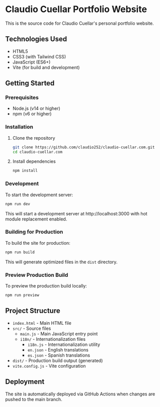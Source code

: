 # Claudio Cuellar Portfolio Website

This is the source code for Claudio Cuellar's personal portfolio website.

## Technologies Used

- HTML5
- CSS3 (with Tailwind CSS)
- JavaScript (ES6+)
- Vite (for build and development)

## Getting Started

### Prerequisites

- Node.js (v14 or higher)
- npm (v6 or higher)

### Installation

1. Clone the repository
   ```bash
   git clone https://github.com/claudio252/claudio-cuellar.com.git
   cd claudio-cuellar.com
   ```

2. Install dependencies
   ```bash
   npm install
   ```

### Development

To start the development server:

```bash
npm run dev
```

This will start a development server at http://localhost:3000 with hot module replacement enabled.

### Building for Production

To build the site for production:

```bash
npm run build
```

This will generate optimized files in the `dist` directory.

### Preview Production Build

To preview the production build locally:

```bash
npm run preview
```

## Project Structure

- `index.html` - Main HTML file
- `src/` - Source files
  - `main.js` - Main JavaScript entry point
  - `i18n/` - Internationalization files
    - `i18n.js` - Internationalization utility
    - `en.json` - English translations
    - `es.json` - Spanish translations
- `dist/` - Production build output (generated)
- `vite.config.js` - Vite configuration

## Deployment

The site is automatically deployed via GitHub Actions when changes are pushed to the main branch.